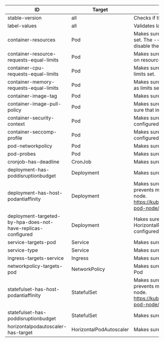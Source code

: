 <!-- This file was generated by hack/generate-list-docs.py -->
| ID | Target | Description | Enabled |
|----|--------|-------------|---------|
| stable-version | all | Checks if the object is using a deprecated apiVersion | default |
| label-values | all | Validates label values | default |
| container-resources | Pod | Makes sure that all pods have resource limits and requests set. The --ignore-container-cpu-limit flag can be used to disable the requirement of having a CPU limit | default |
| container-resource-requests-equal-limits | Pod | Makes sure that all pods have the same requests as limits on resources set. | optional |
| container-cpu-requests-equal-limits | Pod | Makes sure that all pods have the same CPU requests as limits set. | optional |
| container-memory-requests-equal-limits | Pod | Makes sure that all pods have the same memory requests as limits set. | optional |
| container-image-tag | Pod | Makes sure that a explicit non-latest tag is used | default |
| container-image-pull-policy | Pod | Makes sure that the pullPolicy is set to Always. This makes sure that imagePullSecrets are always validated. | default |
| container-security-context | Pod | Makes sure that all pods have good securityContexts configured | default |
| container-seccomp-profile | Pod | Makes sure that all pods have at a seccomp policy configured. | optional |
| pod-networkpolicy | Pod | Makes sure that all Pods are targeted by a NetworkPolicy | default |
| pod-probes | Pod | Makes sure that all Pods have safe probe configurations | default |
| cronjob-has-deadline | CronJob | Makes sure that all CronJobs has a configured deadline | default |
| deployment-has-poddisruptionbudget | Deployment | Makes sure that all Deployments are targeted by a PDB | default |
| deployment-has-host-podantiaffinity | Deployment | Makes sure that a podAntiAffinity has been set that prevents multiple pods from being scheduled on the same node. https://kubernetes.io/docs/concepts/configuration/assign-pod-node/ | default |
| deployment-targeted-by-hpa-does-not-have-replicas-configured | Deployment | Hakes sure that Deployments using a HorizontalPodAutoscaler doesn't have a statically configured replica count set | default |
| service-targets-pod | Service | Makes sure that all Services targets a Pod | default |
| service-type | Service | Makes sure that the Service type is not NodePort | default |
| ingress-targets-service | Ingress | Makes sure that the Ingress targets a Service | default |
| networkpolicy-targets-pod | NetworkPolicy | Makes sure that all NetworkPolicies targets at least one Pod | default |
| statefulset-has-host-podantiaffinity | StatefulSet | Makes sure that a podAntiAffinity has been set that prevents multiple pods from being scheduled on the same node. https://kubernetes.io/docs/concepts/configuration/assign-pod-node/ | default |
| statefulset-has-poddisruptionbudget | StatefulSet | Makes sure that all StatefulSets are targeted by a PDB | default |
| horizontalpodautoscaler-has-target | HorizontalPodAutoscaler | Makes sure that the HPA targets a valid object | default |
